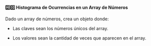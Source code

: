 <strong>2️⃣0️⃣ Histograma de Ocurrencias en un Array de Números</strong>

Dado un array de números, crea un objeto donde:

- Las claves sean los números únicos del array.

- Los valores sean la cantidad de veces que aparecen en el array.